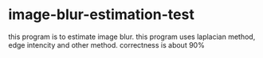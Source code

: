 # image-blur-estimation-test
this program is to estimate image blur.
this program uses laplacian method, edge intencity and other method.
correctness is about 90%
